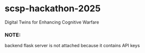 # scsp-hackathon-2025
Digital Twins for Enhancing Cognitive Warfare

### NOTE:
backend flask server is not attached because it contains API keys
